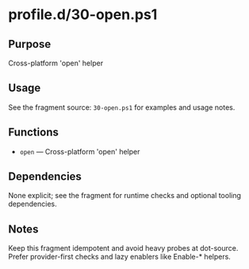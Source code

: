profile.d/30-open.ps1
=====================

Purpose
-------
Cross-platform 'open' helper

Usage
-----
See the fragment source: `30-open.ps1` for examples and usage notes.

Functions
---------
- `open` — Cross-platform 'open' helper

Dependencies
------------
None explicit; see the fragment for runtime checks and optional tooling dependencies.

Notes
-----
Keep this fragment idempotent and avoid heavy probes at dot-source. Prefer provider-first checks and lazy enablers like Enable-* helpers.

